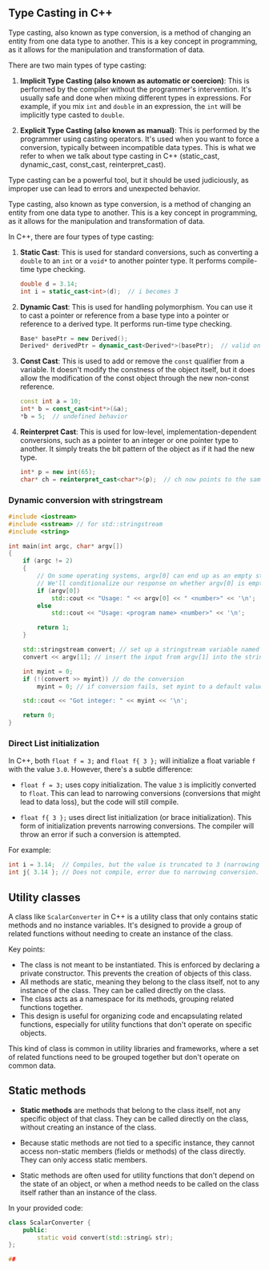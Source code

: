 ## Type Casting in C++

Type casting, also known as type conversion, is a method of changing an entity from one data type to another. This is a key concept in programming, as it allows for the manipulation and transformation of data. 

There are two main types of type casting:

1. **Implicit Type Casting (also known as automatic or coercion)**: This is performed by the compiler without the programmer's intervention. It's usually safe and done when mixing different types in expressions. For example, if you mix `int` and `double` in an expression, the `int` will be implicitly type casted to `double`.

2. **Explicit Type Casting (also known as manual)**: This is performed by the programmer using casting operators. It's used when you want to force a conversion, typically between incompatible data types. This is what we refer to when we talk about type casting in C++ (static_cast, dynamic_cast, const_cast, reinterpret_cast).

Type casting can be a powerful tool, but it should be used judiciously, as improper use can lead to errors and unexpected behavior.

Type casting, also known as type conversion, is a method of changing an entity from one data type to another. This is a key concept in programming, as it allows for the manipulation and transformation of data. 

In C++, there are four types of type casting:

1. **Static Cast**: This is used for standard conversions, such as converting a `double` to an `int` or a `void*` to another pointer type. It performs compile-time type checking.
    ```cpp
    double d = 3.14;
    int i = static_cast<int>(d);  // i becomes 3
    ```

2. **Dynamic Cast**: This is used for handling polymorphism. You can use it to cast a pointer or reference from a base type into a pointer or reference to a derived type. It performs run-time type checking.
    ```cpp
    Base* basePtr = new Derived();
    Derived* derivedPtr = dynamic_cast<Derived*>(basePtr);  // valid only if basePtr indeed points to a Derived object
    ```

3. **Const Cast**: This is used to add or remove the `const` qualifier from a variable. It doesn't modify the constness of the object itself, but it does allow the modification of the const object through the new non-const reference.
    ```cpp
    const int a = 10;
    int* b = const_cast<int*>(&a);
    *b = 5;  // undefined behavior
    ```

4. **Reinterpret Cast**: This is used for low-level, implementation-dependent conversions, such as a pointer to an integer or one pointer type to another. It simply treats the bit pattern of the object as if it had the new type.
    ```cpp
    int* p = new int(65);
    char* ch = reinterpret_cast<char*>(p);  // ch now points to the same memory location as p
    ```

### Dynamic conversion with stringstream

```cpp
#include <iostream>
#include <sstream> // for std::stringstream
#include <string>

int main(int argc, char* argv[])
{
    if (argc != 2)
    {
        // On some operating systems, argv[0] can end up as an empty string instead of the program's name.
        // We'll conditionalize our response on whether argv[0] is empty or not.
        if (argv[0])
            std::cout << "Usage: " << argv[0] << " <number>" << '\n';
        else
            std::cout << "Usage: <program name> <number>" << '\n';

        return 1;
    }

    std::stringstream convert; // set up a stringstream variable named convert
    convert << argv[1]; // insert the input from argv[1] into the stringstream

    int myint = 0;
    if (!(convert >> myint)) // do the conversion
        myint = 0; // if conversion fails, set myint to a default value

    std::cout << "Got integer: " << myint << '\n';

    return 0;
}
```


### Direct List initialization


In C++, both `float f = 3;` and `float f{ 3 };` will initialize a float variable `f` with the value `3.0`. However, there's a subtle difference:

- `float f = 3;` uses copy initialization. The value `3` is implicitly converted to `float`. This can lead to narrowing conversions (conversions that might lead to data loss), but the code will still compile.

- `float f{ 3 };` uses direct list initialization (or brace initialization). This form of initialization prevents narrowing conversions. The compiler will throw an error if such a conversion is attempted.

For example:

```cpp
int i = 3.14;  // Compiles, but the value is truncated to 3 (narrowing conversion).
int j{ 3.14 }; // Does not compile, error due to narrowing conversion.
```

## Utility classes

A class like `ScalarConverter` in C++ is a utility class that only contains static methods and no instance variables. It's designed to provide a group of related functions without needing to create an instance of the class. 

Key points:

- The class is not meant to be instantiated. This is enforced by declaring a private constructor. This prevents the creation of objects of this class.
- All methods are static, meaning they belong to the class itself, not to any instance of the class. They can be called directly on the class.
- The class acts as a namespace for its methods, grouping related functions together.
- This design is useful for organizing code and encapsulating related functions, especially for utility functions that don't operate on specific objects.

This kind of class is common in utility libraries and frameworks, where a set of related functions need to be grouped together but don't operate on common data.

## Static methods

- **Static methods** are methods that belong to the class itself, not any specific object of that class. They can be called directly on the class, without creating an instance of the class.

- Because static methods are not tied to a specific instance, they cannot access non-static members (fields or methods) of the class directly. They can only access static members.

- Static methods are often used for utility functions that don't depend on the state of an object, or when a method needs to be called on the class itself rather than an instance of the class.

In your provided code:

```cpp
class ScalarConverter {
    public:
        static void convert(std::string& str);
};

##